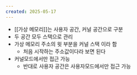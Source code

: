 ```yaml
---
created: 2025-05-17
---
```

- [[가상 메모리]]는 사용자 공간, 커널 공간으로 구분
- 두 공간 모두 스택으로 관리
- 가상 메모리 주소의 윗 부분을 커널 스택 이라 함
	- 처음 시작하는 주소값이다라 보면 된다
- 커널모드에서만 접근 가능
	- 반대로 사용자 공간은 사용자모드에서만 접근 가능